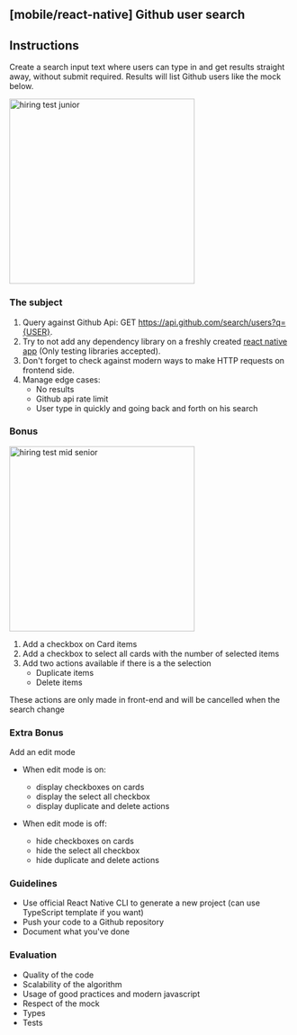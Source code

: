 ## [mobile/react-native] Github user search

## Instructions

Create a search input text where users can type in and get results straight away, without submit required.
Results will list Github users like the mock below.

<img width="329" alt="hiring test junior" src="https://user-images.githubusercontent.com/5455556/181717776-51ca114e-0f56-46e0-a0b3-f61eb72f2535.png">


### The subject

1. Query against Github Api: GET https://api.github.com/search/users?q={USER}.
2. Try to not add any dependency library on a freshly created
   [react native app](https://reactnative.dev/docs/environment-setup) (Only testing libraries accepted).
3. Don't forget to check against modern ways to make HTTP requests on frontend side.
4. Manage edge cases:
   - No results
   - Github api rate limit
   - User type in quickly and going back and forth on his search

### Bonus

<img width="329" alt="hiring test mid senior" src="https://user-images.githubusercontent.com/5455556/181717810-ffdef922-cf76-425c-ab1d-70e772a67b58.png">

1. Add a checkbox on Card items
2. Add a checkbox to select all cards with the number of selected items
3. Add two actions available if there is a the selection
   - Duplicate items
   - Delete items

These actions are only made in front-end and will be cancelled when the search change

### Extra Bonus

Add an edit mode

- When edit mode is on:

  - display checkboxes on cards
  - display the select all checkbox
  - display duplicate and delete actions

- When edit mode is off:

  - hide checkboxes on cards
  - hide the select all checkbox
  - hide duplicate and delete actions

### Guidelines

- Use official React Native CLI to generate a new project (can use TypeScript template if you want)
- Push your code to a Github repository
- Document what you've done

### Evaluation

- Quality of the code
- Scalability of the algorithm
- Usage of good practices and modern javascript
- Respect of the mock
- Types
- Tests